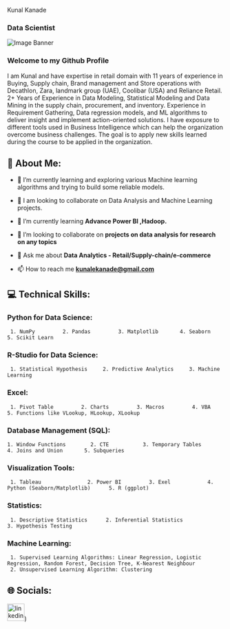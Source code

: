 Kunal Kanade
### Data Scientist  

![Image Banner](https://user-images.githubusercontent.com/111644826/232967298-69a1ff36-979c-4a10-b208-e07197549a82.png)

### Welcome to my Github Profile
I am Kunal and have expertise in retail domain with 11 years of experience in Buying, Supply chain, Brand management and Store operations with Decathlon, Zara, landmark group (UAE), Coolibar (USA) and Reliance Retail. 2+ Years of Experience in Data Modeling, Statistical Modeling and Data Mining in the supply chain, procurement, and inventory. Experience in Requirement Gathering, Data regression
models, and ML algorithms to deliver insight and implement action-oriented solutions. I have exposure to different tools used in Business Intelligence which can help the organization overcome business challenges. The goal is to apply new skills learned during the course to be
applied in the organization.

## 🔗 About Me:
- 🌱 I’m currently learning and exploring various Machine learning algorithms and trying to build some reliable models.
- 🌱 I am looking to collaborate on Data Analysis and Machine Learning projects.

- 🌱 I’m currently learning **Advance Power BI ,Hadoop.**

- 👯 I’m looking to collaborate on **projects on data analysis for research on any topics**

- 💬 Ask me about **Data Analytics - Retail/Supply-chain/e-commerce**

- 📫 How to reach me **kunalekanade@gmail.com**

## 💻 Technical Skills: 
### Python for Data Science: 
     1. NumPy         2. Pandas         3. Matplotlib       4. Seaborn        5. Scikit Learn
     
### R-Studio for Data Science: 
     1. Statistical Hypothesis     2. Predictive Analytics     3. Machine Learning 

### Excel: 
     1. Pivot Table         2. Charts         3. Macros         4. VBA           5. Functions like VLookup, HLookup, XLookup

### Database Management (SQL):

    1. Window Functions        2. CTE           3. Temporary Tables      4. Joins and Union       5. Subqueries

### Visualization Tools:

     1. Tableau               2. Power BI         3. Exel            4. Python (Seaborn/Matplotlib)      5. R (ggplot)

### Statistics:

     1. Descriptive Statistics      2. Inferential Statistics            3. Hypothesis Testing

### Machine Learning:

     1. Supervised Learning Algorithms: Linear Regression, Logistic Regression, Random Forest, Decision Tree, K-Nearest Neighbour
     2. Unsupervised Learning Algorithm: Clustering

## 🌐 Socials:
[<img src='https://cdn.jsdelivr.net/npm/simple-icons@3.0.1/icons/linkedin.svg' alt='linkedin' height='40'>]([https://www.linkedin.com/in/kunal-kanade-42bab94/))  
